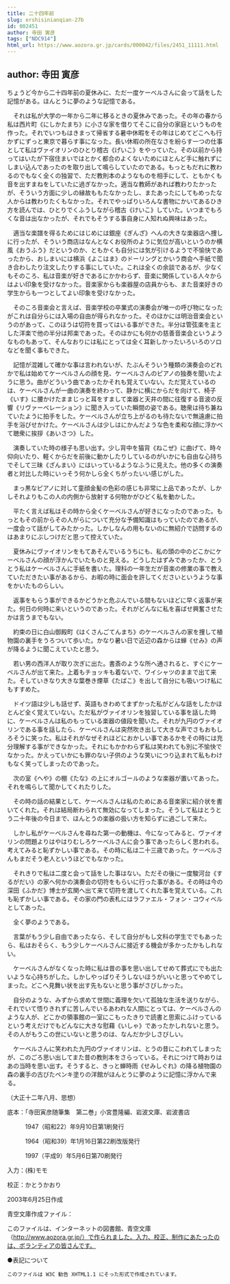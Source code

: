 ```yaml
---
title: 二十四年前
slug: ershisinianqian-27b
id: 002451
author: 寺田 寅彦
tags: ["NDC914"]
html_url: https://www.aozora.gr.jp/cards/000042/files/2451_11111.html
---
```


## author: 寺田 寅彦

ちょうど今から二十四年前の夏休みに、ただ一度ケーベルさんに会って話をした記憶がある。ほんとうに夢のような記憶である。

　それは私が大学の一年から二年に移るときの夏休みであった。その年の春から私は西片町《にしかたまち》に小さな家を借りてそこに自分の家庭というものを作った。それでいつもはきまって帰省する暑中休暇をその年はじめてどこへも行かずにずっと東京で暮らす事になった。長い休暇の所在なさを紛らす一つの仕事として私はヴァイオリンのひとり稽古《げいこ》をやっていた。その以前から持ってはいたが下宿住まいではとかく都合のよくないためにほとんど手に触れずにしまい込んであったのを取り出して鳴らしていたのである。もっともだれに教わるのでもなく全くの独習で、ただ教則本のようなものを相手にして、ともかくも音を出すまねをしていたに過ぎなかった。適当な教師があれば教わりたかったが、そういう方面に少しの縁故ももたなかったし、またあったにしてもめったな人からは教わりたくもなかった。それでやっぱりいろんな書物にかいてあるひき方を読んでは、ひとりでくふうしながら稽古《けいこ》していた。いつまでもろくな音は出なかったが、それでもそうする事自身に人知れぬ興味はあった。

　適当な楽譜を得るためにはじめには銀座《ぎんざ》へんの大きな楽器店へ捜しに行ったが、そういう商店はなんとなくお役所のように気位が高いというのか横風《おうふう》だというのか、ともかくも自分には気が引けるようで不愉快であったから、おしまいには横浜《よこはま》のドーリングとかいう商会へ手紙で聞き合わしたり注文したりする事にしていた。これは全くの余談であるが、少なくもそのころ、私は音楽が好きであるにかかわらず、音楽に関係している人々からはよい印象を受けなかった。音楽家からも楽器屋の店員からも、また音楽好きの学生からも一つとしてよい印象を受けなかった。

　そのころ音楽会と言えば、音楽学校の卒業式の演奏会が唯一の呼び物になったがこれは自分らには入場の自由が得られなかった。そのほかには明治音楽会というのがあって、このほうは切符を買ってはいる事ができた。半分は管弦楽を主とした洋楽で他の半分は邦楽であった。そのほかにも何かの慈善音楽会というようなものもあって、そんなおりには私にとっては全く耳新しかったいろいろのソロなどを聞く事もできた。

　記憶が混雑して確かな事は言われないが、たぶんそういう種類の演奏会のどれかで私は始めてケーベルさんの顔を見、ケーベルさんのピアノの独奏を聞いたように思う。曲がどういう曲であったかそれも覚えていない。ただ覚えているのは、ケーベルさんが一曲の演奏を終わって、静かに横にからだを向けて、椅子《いす》に腰かけたままじっと耳をすまして楽器と天井の間に往復する音波の反響《リヴァーベレーション》に聞き入っていた瞬間の姿である。聴衆は待ち兼ねていたように拍手をした。ケーベルさんが立ち上がるのも待たないで無遠慮に拍手を浴びせかけた。ケーベルさんは少しはにかんだような色を柔和な顔に浮かべて聴衆に挨拶《あいさつ》した。

　演奏していた時の様子も思い出す。少し背中を猫背《ねこぜ》に曲げて、時々仰向いたり、軽くからだを前後に動かしたりしているのがいかにも自由な心持ちでそして三昧《ざんまい》にはいっているようなふうに見えた。他の多くの演奏者と対比した時にいっそう何かしら全くちがったいい感じがした。

　まっ黒なピアノに対して童顔金髪の色彩の感じも非常に上品であったが、しかしそれよりもこの人の内側から放射する何物かがひどく私を動かした。

　平たく言えば私はその時から全くケーベルさんが好きになったのであった。もっともその前からその人がらについて充分な予備知識はもっていたのであるが、一度会って話がしてみたかった。しかしなんの用もないのに無紹介で訪問するのはあまりにぶしつけだと思って控えていた。

　夏休みにヴァイオリンをもてあそんでいるうちにも、私の頭の中のどこかにケーベルさんの顔が浮かんでいたものと見える。どうしたはずみであったか、とうとう私はケーベルさんに手紙を書いた。理科の一年生だが音楽の修業の事で教えていただきたい事があるから、お暇の時に面会を許してくださいというような事をかいたものらしい。

　返事をもらう事ができるかどうかと危ぶんでいる間もないほどに早く返事が来た。何日の何時に来いというのであった。それがどんなに私を喜ばせ興奮させたかは言うまでもない。

　約束の日に白山御殿町《はくさんごてんまち》のケーベルさんの家を捜して植物園の裏手をうろついて歩いた。かなり暑い日で近辺の森からは蝉《せみ》の声が降るように聞こえていたと思う。

　若い男の西洋人が取り次ぎに出た。書斎のような所へ通されると、すぐにケーベルさんが出て来た。上着もチョッキも着ないで、ワイシャツのままで出て来た。そしていきなり大きな葉巻き煙草《たばこ》を出して自分にも吸いつけ私にもすすめた。

　ドイツ語は少しも話せず、英語もきわめてまずかった私がどんな話をしたかほとんど全く覚えていない。ただ私がヴァイオリンを独習している事を話した時に、ケーベルさんは私のもっている楽器の値段を聞いた。それが九円のヴァイオリンである事を話したら、ケーベルさんは突然吹き出して大きな声でさもおもしろそうに笑った。私はそれがなぜそれほどにおかしい事であるかをその時には充分理解する事ができなかった。それにもかかわらず私は笑われても別に不愉快でなかった。かえっていかにも罪のない子供のような笑いにつり込まれて私もわけもなく笑ってしまったのであった。

　次の室《へや》の棚《たな》の上にオルゴールのような楽器が置いてあった。それを鳴らして聞かしてくれたりした。

　その時の話の結果として、ケーベルさんは私のためにある音楽家に紹介状を書いてくれた。それは結局断わられて無効になってしまった。そうして私はとうとう二十年後の今日まで、ほんとうの楽器の扱い方を知らずに過ごして来た。

　しかし私がケーベルさんを尋ねた第一の動機は、今になってみると、ヴァイオリンの問題よりはやはりむしろケーベルさんに会う事であったらしく思われる。考えてみると恥ずかしい事である。その時に私は二十三歳であった。ケーベルさんもまだそう老人というほどでもなかった。

　それきりで私は二度と会って話をした事はない。ただその後に一度駿河台《するがだい》の家へ何かの演奏会の切符をもらいに行った事がある。その時は今の深田《ふかだ》博士が玄関へ出て来て切符を渡してくれた事を覚えている。これも恥ずかしい事である。その家の門の表札にはラファエル・フォン・コウィベルとしてあった。

　全く夢のようである。

　言葉がもう少し自由であったなら、そして自分がもし文科の学生ででもあったら、私はおそらく、もう少しケーベルさんに接近する機会が多かったかもしれない。

　ケーベルさんがなくなった時に私は昔の事を思い出してせめて葬式にでも出たいような心持ちがした。しかしやっぱりそうしないほうがいいと思ってやめてしまった。どこへ見舞い状を出す先もないと思う事がさびしかった。

　自分のような、みずから求めて世間に義理を欠いて孤独な生活を送りながら、それでいて悟りきれずに苦しんでいるあわれな人間にとっては、ケーベルさんのような人が、どこかの領事館の一室にこもったきりで読書と思索にふけっているという考えだけでもどんなに大きな慰藉《いしゃ》であったかしれないと思う。その人がもうこの世にいないと思うのは、なんだか少しさびしい。



　ケーベルさんに笑われた九円のヴァイオリンは、とうの昔にこわれてしまったが、このごろ思い出してまた昔の教則本をさらっている。それにつけて時おりはあの当時を思い出す。そうすると、きっと蝉時雨《せみしぐれ》の降る植物園の森の裏手の古びたペンキ塗りの洋館がほんとうに夢のように記憶に浮かんで来る。

（大正十二年八月、思想）













底本：「寺田寅彦随筆集　第二巻」小宮豊隆編、岩波文庫、岩波書店


　　　1947（昭和22）年9月10日第1刷発行

　　　1964（昭和39）年1月16日第22刷改版発行

　　　1997（平成9）年5月6日第70刷発行

入力：(株)モモ

校正：かとうかおり

2003年6月25日作成

青空文庫作成ファイル：

このファイルは、インターネットの図書館、青空文庫（http://www.aozora.gr.jp/）で作られました。入力、校正、制作にあたったのは、ボランティアの皆さんです。











●表記について


	このファイルは W3C 勧告 XHTML1.1 にそった形式で作成されています。